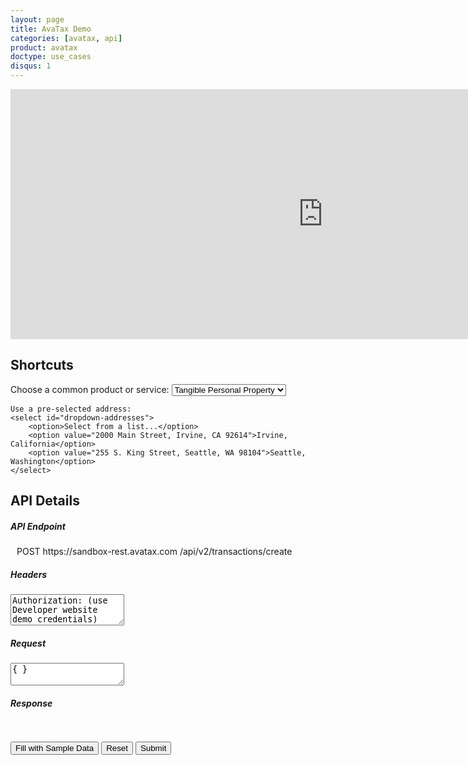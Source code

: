 ```yaml
---
layout: page
title: AvaTax Demo
categories: [avatax, api]
product: avatax
doctype: use_cases
disqus: 1
---
```


<div>
     <iframe width="1000" height="400" frameborder="0" src="https://www.bing.com/maps/embed?h=400&w=1000&cp=47.60755096295242~-122.35010620117188&lvl=11&typ=d&sty=r&src=SHELL&FORM=MBEDV8" scrolling="no">
     </iframe>
</div>

## Shortcuts

<div>
    Choose a common product or service:
    <select id="dropdown-products">
        <option value="P0000000">Tangible Personal Property</option>
        <option value="FR010000">Shipping</option>
    </select>

    Use a pre-selected address:
    <select id="dropdown-addresses">
        <option>Select from a list...</option>
        <option value="2000 Main Street, Irvine, CA 92614">Irvine, California</option>
        <option value="255 S. King Street, Seattle, WA 98104">Seattle, Washington</option>
    </select>
</div>

## API Details

<div class="api-console-output">
    <h5 class="console-output-header">API Endpoint</h5>
    <div class="row" style="margin: 10px;">
        <div class="code-snippet-plaintext" style="display: inline;" id="console-method">POST</div>
        <div class="code-snippet-plaintext" style="display: inline;" id="console-server">https://sandbox-rest.avatax.com</div>
        <div class="code-snippet-plaintext" style="display: inline;" id="console-path">/api/v2/transactions/create</div>
    </div>
    <h5 class="console-output-header">
        Headers
        <i class="glyphicon glyphicon-pencil"></i>
    </h5>
    <div class="code-snippet reqScroll">
        <textarea style="height: 50px;" id="console-headers" >Authorization: (use Developer website demo credentials)
X-Avalara-Client: Avalara Developer Website; 18.8.0; AvaTax SDK; 18.8.0; developer-console</textarea>
    </div>
    <div class="row" style="margin-bottom: 8px;">
        <div class="col-md-6 console-req-container">
            <h5 class="console-output-header">
                Request
                <i class="glyphicon glyphicon-pencil"></i>
            </h5>
            <textarea id="console-input-sample" style="display: none;">{
    "lines": [ {
        "number": "1",
        "quantity": 1.0,
        "amount": 100.0,
        "taxCode": "PS081282",
        "itemCode": "Y0001",
        "description": "Yarn"
    } ],
    "type": "SalesInvoice",
    "companyCode": "DEFAULT",
    "date": "2018-09-05",
    "customerCode": "ABC",
    "purchaseOrderNo": "2018-09-05-001",
    "addresses": {
        "singleLocation": {
            "line1": "2000 Main Street",
            "city": "Irvine",
            "region": "CA",
            "country": "US",
            "postalCode": "92614"
        }
    },
    "commit": true,
    "currencyCode": "USD",
    "description": "Yarn"
}</textarea>
            <div class="code-snippet reqScroll">
                <textarea id="console-input">{ }</textarea>
            </div>
        </div>
        <div class="col-md-6 console-res-container">
             <h5 class="console-output-header">Response</h5>
             <div class="code-snippet respScroll">
                 <pre id="console-output"> </pre>
             </div>
         </div>
     </div>
     <div>
         <button class="btn btn-secondary" style="color: #000000;" type="button" onClick="$('#console-input').empty().val($('#console-input-sample').val());">Fill with Sample Data</button>
         <button class="btn btn-secondary" style="color: #000000;" type="button" onClick="$('#console-input').empty().val('{ }');">Reset</button>
         <button class="btn btn-primary" type="button" onClick="ApiRequest();">Submit</button>
     </div>
</div>
